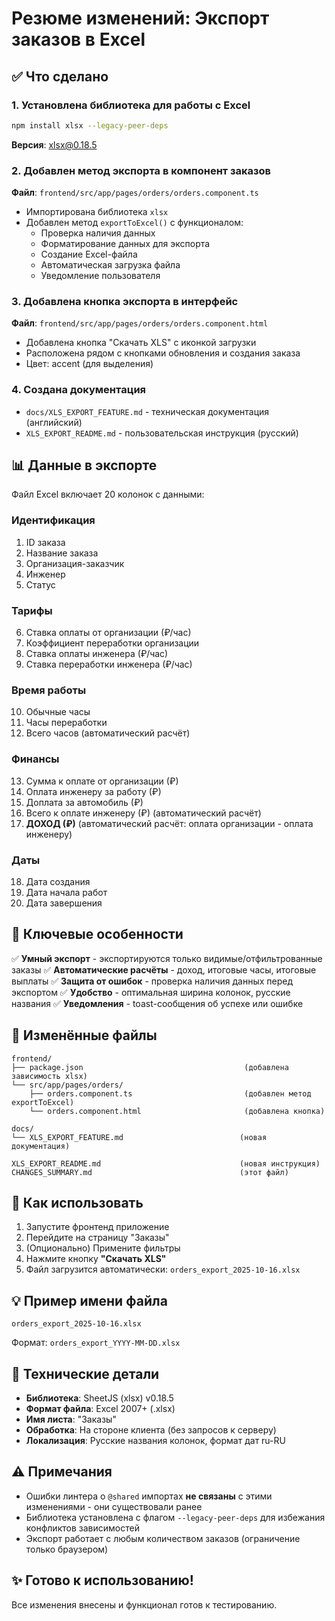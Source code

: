 # Резюме изменений: Экспорт заказов в Excel

## ✅ Что сделано

### 1. Установлена библиотека для работы с Excel

```bash
npm install xlsx --legacy-peer-deps
```

**Версия**: xlsx@0.18.5

### 2. Добавлен метод экспорта в компонент заказов

**Файл**: `frontend/src/app/pages/orders/orders.component.ts`

- Импортирована библиотека `xlsx`
- Добавлен метод `exportToExcel()` с функционалом:
  - Проверка наличия данных
  - Форматирование данных для экспорта
  - Создание Excel-файла
  - Автоматическая загрузка файла
  - Уведомление пользователя

### 3. Добавлена кнопка экспорта в интерфейс

**Файл**: `frontend/src/app/pages/orders/orders.component.html`

- Добавлена кнопка "Скачать XLS" с иконкой загрузки
- Расположена рядом с кнопками обновления и создания заказа
- Цвет: accent (для выделения)

### 4. Создана документация

- `docs/XLS_EXPORT_FEATURE.md` - техническая документация (английский)
- `XLS_EXPORT_README.md` - пользовательская инструкция (русский)

## 📊 Данные в экспорте

Файл Excel включает 20 колонок с данными:

### Идентификация

1. ID заказа
2. Название заказа
3. Организация-заказчик
4. Инженер
5. Статус

### Тарифы

6. Ставка оплаты от организации (₽/час)
7. Коэффициент переработки организации
8. Ставка оплаты инженера (₽/час)
9. Ставка переработки инженера (₽/час)

### Время работы

10. Обычные часы
11. Часы переработки
12. Всего часов (автоматический расчёт)

### Финансы

13. Сумма к оплате от организации (₽)
14. Оплата инженеру за работу (₽)
15. Доплата за автомобиль (₽)
16. Всего к оплате инженеру (₽) (автоматический расчёт)
17. **ДОХОД (₽)** (автоматический расчёт: оплата организации - оплата инженеру)

### Даты

18. Дата создания
19. Дата начала работ
20. Дата завершения

## 🎯 Ключевые особенности

✅ **Умный экспорт** - экспортируются только видимые/отфильтрованные заказы
✅ **Автоматические расчёты** - доход, итоговые часы, итоговые выплаты
✅ **Защита от ошибок** - проверка наличия данных перед экспортом
✅ **Удобство** - оптимальная ширина колонок, русские названия
✅ **Уведомления** - toast-сообщения об успехе или ошибке

## 📁 Изменённые файлы

```
frontend/
├── package.json                                    (добавлена зависимость xlsx)
└── src/app/pages/orders/
    ├── orders.component.ts                         (добавлен метод exportToExcel)
    └── orders.component.html                       (добавлена кнопка)

docs/
└── XLS_EXPORT_FEATURE.md                          (новая документация)

XLS_EXPORT_README.md                               (новая инструкция)
CHANGES_SUMMARY.md                                 (этот файл)
```

## 🚀 Как использовать

1. Запустите фронтенд приложение
2. Перейдите на страницу "Заказы"
3. (Опционально) Примените фильтры
4. Нажмите кнопку **"Скачать XLS"**
5. Файл загрузится автоматически: `orders_export_2025-10-16.xlsx`

## 💡 Пример имени файла

```
orders_export_2025-10-16.xlsx
```

Формат: `orders_export_YYYY-MM-DD.xlsx`

## 🔧 Технические детали

- **Библиотека**: SheetJS (xlsx) v0.18.5
- **Формат файла**: Excel 2007+ (.xlsx)
- **Имя листа**: "Заказы"
- **Обработка**: На стороне клиента (без запросов к серверу)
- **Локализация**: Русские названия колонок, формат дат ru-RU

## ⚠️ Примечания

- Ошибки линтера о `@shared` импортах **не связаны** с этими изменениями - они существовали ранее
- Библиотека установлена с флагом `--legacy-peer-deps` для избежания конфликтов зависимостей
- Экспорт работает с любым количеством заказов (ограничение только браузером)

## ✨ Готово к использованию!

Все изменения внесены и функционал готов к тестированию.
